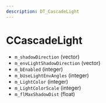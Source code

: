 ```yaml
---
description: DT_CascadeLight
---
```


# CCascadeLight


* `m_shadowDirection` (vector)
* `m_envLightShadowDirection` (vector)
* `m_bEnabled` (integer)
* `m_bUseLightEnvAngles` (integer)
* `m_LightColor` (integer)
* `m_LightColorScale` (integer)
* `m_flMaxShadowDist` (float)